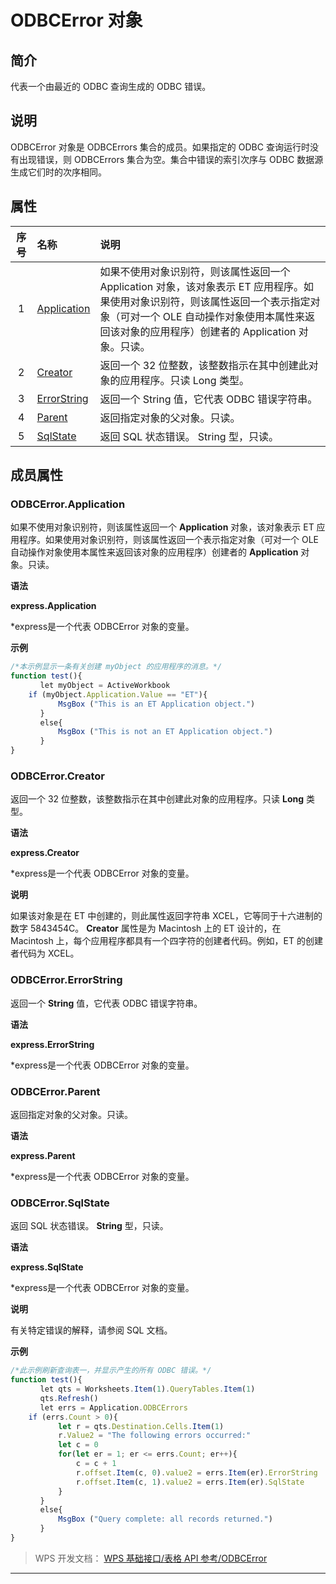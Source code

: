 # ODBCError 对象

## 简介

代表一个由最近的 ODBC 查询生成的 ODBC 错误。

## 说明

ODBCError 对象是 ODBCErrors 集合的成员。如果指定的 ODBC 查询运行时没有出现错误，则 ODBCErrors 集合为空。集合中错误的索引次序与 ODBC 数据源生成它们时的次序相同。

## 属性

| 序号 | 名称                                  | 说明                                                                                                                                                                                                                            |
|:----:|:--------------------------------------|:--------------------------------------------------------------------------------------------------------------------------------------------------------------------------------------------------------------------------------|
|  1   | [Application](#ODBCError.Application) | 如果不使用对象识别符，则该属性返回一个 Application 对象，该对象表示 ET 应用程序。如果使用对象识别符，则该属性返回一个表示指定对象（可对一个 OLE 自动操作对象使用本属性来返回该对象的应用程序）创建者的 Application 对象。只读。 |
|  2   | [Creator](#ODBCError.Creator)         | 返回一个 32 位整数，该整数指示在其中创建此对象的应用程序。只读 Long 类型。                                                                                                                                                      |
|  3   | [ErrorString](#ODBCError.ErrorString) | 返回一个 String 值，它代表 ODBC 错误字符串。                                                                                                                                                                                    |
|  4   | [Parent](#ODBCError.Parent)           | 返回指定对象的父对象。只读。                                                                                                                                                                                                    |
|  5   | [SqlState](#ODBCError.SqlState)       | 返回 SQL 状态错误。 String 型，只读。                                                                                                                                                                                           |

## 成员属性

### ODBCError.Application

如果不使用对象识别符，则该属性返回一个 **Application** 对象，该对象表示 ET 应用程序。如果使用对象识别符，则该属性返回一个表示指定对象（可对一个 OLE 自动操作对象使用本属性来返回该对象的应用程序）创建者的 **Application** 对象。只读。

**语法**

**express.Application**

\*express是一个代表 ODBCError 对象的变量。

**示例**

``` JavaScript
/*本示例显示一条有关创建 myObject 的应用程序的消息。*/
function test(){
　　　　let myObject = ActiveWorkbook
    if (myObject.Application.Value == "ET"){
　　　　    MsgBox ("This is an ET Application object.")
　　　　}
　　　　else{
　　　　    MsgBox ("This is not an ET Application object.")
　　　　}
}
```

### ODBCError.Creator

返回一个 32 位整数，该整数指示在其中创建此对象的应用程序。只读 **Long** 类型。

**语法**

**express.Creator**

\*express是一个代表 ODBCError 对象的变量。

**说明**

如果该对象是在 ET 中创建的，则此属性返回字符串 XCEL，它等同于十六进制的数字 5843454C。 **Creator** 属性是为 Macintosh 上的 ET 设计的，在 Macintosh 上，每个应用程序都具有一个四字符的创建者代码。例如，ET 的创建者代码为 XCEL。

### ODBCError.ErrorString

返回一个 **String** 值，它代表 ODBC 错误字符串。

**语法**

**express.ErrorString**

\*express是一个代表 ODBCError 对象的变量。

### ODBCError.Parent

返回指定对象的父对象。只读。

**语法**

**express.Parent**

\*express是一个代表 ODBCError 对象的变量。

### ODBCError.SqlState

返回 SQL 状态错误。 **String** 型，只读。

**语法**

**express.SqlState**

\*express是一个代表 ODBCError 对象的变量。

**说明**

有关特定错误的解释，请参阅 SQL 文档。

**示例**

``` JavaScript
/*此示例刷新查询表一，并显示产生的所有 ODBC 错误。*/
function test(){
　　　　let qts = Worksheets.Item(1).QueryTables.Item(1)
　　　　qts.Refresh()
　　　　let errs = Application.ODBCErrors
    if (errs.Count > 0){
　　　　    let r = qts.Destination.Cells.Item(1)
　　　　    r.Value2 = "The following errors occurred:"
　　　　    let c = 0
　　　　    for(let er = 1; er <= errs.Count; er++){
　　　　        c = c + 1
 　　　　       r.offset.Item(c, 0).value2 = errs.Item(er).ErrorString
 　　　　       r.offset.Item(c, 1).value2 = errs.Item(er).SqlState
 　　　　   }
　　　　}  
　　　　else{
　　　　    MsgBox ("Query complete: all records returned.")
　　　　}
}
```

> WPS 开发文档： [WPS 基础接口/表格 API 参考/ODBCError](https://qn.cache.wpscdn.cn/encs/doc/office_v19/index.htm)

------------------------------------------------------------------------
